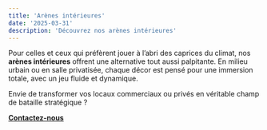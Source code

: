 ```yaml
---
title: 'Arènes intérieures'
date: '2025-03-31'
description: 'Découvrez nos arènes intérieures'
---
```


Pour celles et ceux qui préfèrent jouer à l’abri des caprices du climat, nos **arènes intérieures** offrent une alternative tout aussi palpitante. En milieu urbain ou en salle privatisée, chaque décor est pensé pour une immersion totale, avec un jeu fluide et dynamique.

Envie de transformer vos locaux commerciaux ou privés en véritable champ de bataille stratégique ?

[**Contactez-nous**](/contact)